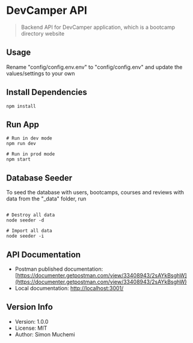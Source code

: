 # DevCamper API

> Backend API for DevCamper application, which is a bootcamp directory website

## Usage

Rename "config/config.env.env" to "config/config.env" and update the values/settings to your own

## Install Dependencies

```
npm install
```

## Run App

```
# Run in dev mode
npm run dev

# Run in prod mode
npm start
```

## Database Seeder

To seed the database with users, bootcamps, courses and reviews with data from the "\_data" folder, run
```

# Destroy all data
node seeder -d

# Import all data
node seeder -i
```

## API Documentation

- Postman published documentation: [https://documenter.getpostman.com/view/33408943/2sAYkBsghW](https://documenter.getpostman.com/view/33408943/2sAYkBsghW)
- Local documentation: [http://localhost:3001/](http://localhost:3001/)

## Version Info

- Version: 1.0.0
- License: MIT
- Author: Simon Muchemi
